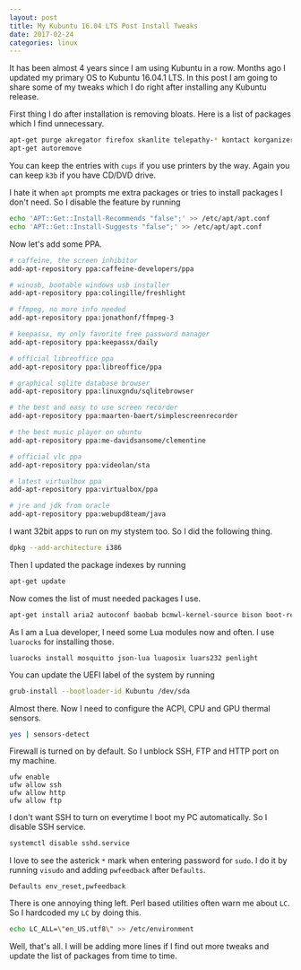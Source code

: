 ```yaml
---
layout: post
title: My Kubuntu 16.04 LTS Post Install Tweaks
date: 2017-02-24
categories: linux
---
```

It has been almost 4 years since I am using Kubuntu in a row. Months ago I updated my primary OS to Kubuntu 16.04.1 LTS. In this post I am going to share some of my tweaks which I do right after installing any Kubuntu release.

First thing I do after installation is removing bloats. Here is a list of packages which I find unnecessary.

```bash
apt-get purge akregator firefox skanlite telepathy-* kontact korganizer cups avahi-daemon cups-browsed cups-common cups-daemon cups-server-common cupsdcupsd avahi-daemon discoverk3b dragonplayer konversation* amarok* kaddressbook kde-telepathy-kde-telepathy-*kde-wallpapers kdeconnect kdeconnect-plasma knotes krdc ksshaskpas ktnef language-pack-en plasma-discover-updater qapt-*
apt-get autoremove
```

You can keep the entries with `cups` if you use printers by the way. Again you can keep `k3b` if you have CD/DVD drive.

I hate it when `apt` prompts me extra packages or tries to install packages I don't need. So I disable the feature by running

```bash
echo 'APT::Get::Install-Recommends "false";' >> /etc/apt/apt.conf
echo 'APT::Get::Install-Suggests "false";' >> /etc/apt/apt.conf
```

Now let's add some PPA.

```bash
# caffeine, the screen inhibitor
add-apt-repository ppa:caffeine-developers/ppa

# winusb, bootable windows usb installer
add-apt-repository ppa:colingille/freshlight

# ffmpeg, no more info needed
add-apt-repository ppa:jonathonf/ffmpeg-3

# keepassx, my only favorite free password manager
add-apt-repository ppa:keepassx/daily

# official libreoffice ppa
add-apt-repository ppa:libreoffice/ppa

# graphical sqlite database browser
add-apt-repository ppa:linuxgndu/sqlitebrowser

# the best and easy to use screen recorder
add-apt-repository ppa:maarten-baert/simplescreenrecorder

# the best music player on ubuntu
add-apt-repository ppa:me-davidsansome/clementine

# official vlc ppa
add-apt-repository ppa:videolan/sta

# latest virtualbox ppa
add-apt-repository ppa:virtualbox/ppa

# jre and jdk from oracle
add-apt-repository ppa:webupd8team/java
```

I want 32bit apps to run on my stystem too. So I did the following thing.

```bash
dpkg --add-architecture i386
```

Then I updated the package indexes by running

```bash
apt-get update
```

Now comes the list of must needed packages I use.

```bash
apt-get install aria2 autoconf baobab bcmwl-kernel-source bison boot-repair build-essential clementine cmake cmake-qt-gui curl darktable dcfldd d-feet eclipse exfat-fuse exfat-utils ffmpeg filezilla flex gawk gcc-multilib gimp git git-core gnome-disk-utility gparted ia32-libs inkscape kde-wallpapers keepassx lib32 lib32bz2-1.0 lib32gcc lib32ncurses5 lib32stdc++ lib32stdc++6 lib32z1 libav-tools libc6:i386 libgmp-dev libmosquitto-dev libmpc-dev libmpfr-dev libncurses5-dev libncurses5:i386 libssl-dev libstdc++6:i386 libx264 lm-sensors lua5.1 luarocks lua-sec mailutils makeinfo mercurial mosquitto-clients mosquitto-dev muon nginx nginx-full openssh-server php7-cli pick picocom qt4-qmake qt5-qmake qtchooser qtcreator shim shutter sqlitebrowser sshpass subversion testdisk texinfo unetbootin unrar unzip virtualbox vlc x264 x265 youtube-dl
```

As I am a Lua developer, I need some Lua modules now and often. I use `luarocks` for installing those.

```
luarocks install mosquitto json-lua luaposix luars232 penlight
```

You can update the UEFI label of the system by running

```bash
grub-install --bootloader-id Kubuntu /dev/sda
```

Almost there. Now I need to configure the ACPI, CPU and GPU thermal sensors.

```bash
yes | sensors-detect
```

Firewall is turned on by default. So I unblock SSH, FTP and HTTP port on my machine.

```
ufw enable
ufw allow ssh
ufw allow http
ufw allow ftp
```

I don't want SSH to turn on everytime I boot my PC automatically. So I disable SSH service.

```bash
systemctl disable sshd.service
```

I love to see the asterick `*` mark when entering password for `sudo`. I do it by running `visudo` and adding `pwfeedback` after `Defaults`.

```
Defaults env_reset,pwfeedback
```

There is one annoying thing left. Perl based utilities often warn me about `LC`. So I hardcoded my `LC` by doing this.

```bash
echo LC_ALL=\"en_US.utf8\" >> /etc/environment
```

Well, that's all. I will be adding more lines if I find out more tweaks and update the list of packages from time to time.

